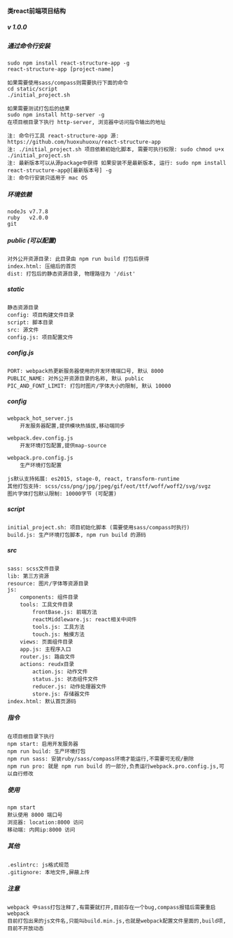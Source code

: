#### 类react前端项目结构	
##### v 1.0.0

##### 通过命令行安装
	sudo npm install react-structure-app -g
	react-structure-app [project-name]

	如果需要使用sass/compass则需要执行下面的命令
	cd static/script
	./initial_project.sh

	如果需要测试打包后的结果
	sudo npm install http-server -g
	在项目根目录下执行 http-server, 浏览器中访问指令输出的地址

	注: 命令行工具 react-structure-app 源: https://github.com/huoxuhuoxu/react-structure-app
	注: ./initial_project.sh 项目依赖初始化脚本, 需要可执行权限: sudo chmod u+x ./initial_project.sh
	注: 最新版本可以从源package中获得 如果安装不是最新版本, 运行: sudo npm install react-structure-app@[最新版本号] -g
	注: 命令行安装只适用于 mac OS 


##### 环境依赖
	nodeJs v7.7.8
	ruby   v2.0.0
	git

##### public (可以配置)
	对外公开资源目录: 此目录由 npm run build 打包后获得
	index.html: 压缩后的首页
	dist: 打包后的静态资源目录, 物理路径为 '/dist'

##### static
	静态资源目录
	config: 项目构建文件目录
	script: 脚本目录
	src: 源文件
	config.js: 项目配置文件
	
##### config.js
	PORT: webpack热更新服务器使用的开发环境端口号, 默认 8000
	PUBLIC_NAME: 对外公开资源目录的名称, 默认 public
	PIC_AND_FONT_LIMIT: 打包时图片/字体大小的限制, 默认 10000

##### config
	webpack_hot_server.js
		开发服务器配置,提供模块热插拔,移动端同步
	
	webpack.dev.config.js
		开发环境打包配置,提供map-source
		
	webpack.pro.config.js
		生产环境打包配置
		
	js默认支持拓展: es2015, stage-0, react, transform-runtime
	其他打包支持: scss/css/png/jpg/jpeg/gif/eot/ttf/woff/woff2/svg/svgz
	图片字体打包默认限制: 10000字节 (可配置)
	
##### script
	initial_project.sh: 项目初始化脚本 (需要使用sass/compass时执行)
	build.js: 生产环境打包脚本, npm run build 的源码
	
##### src
	sass: scss文件目录
	lib: 第三方资源
	resource: 图片/字体等资源目录
	js:
		components: 组件目录
		tools: 工具文件目录
			frontBase.js: 前端方法
			reactMiddleware.js: react相关中间件
			tools.js: 工具方法
			touch.js: 触摸方法
		views: 页面组件目录
		app.js: 主程序入口
		router.js: 路由文件
		actions: reudx目录
			action.js: 动作文件
			status.js: 状态组件文件
			reducer.js: 动作处理器文件
			store.js: 存储器文件
	index.html: 默认首页源码
				
	
		
##### 指令
	在项目根目录下执行
	npm start: 启用开发服务器
	npm run build: 生产环境打包 
	npm run sass: 安装ruby/sass/compass环境才能运行,不需要可无视/删除
	npm run pro: 就是 npm run build 的一部分,负责运行webpack.pro.config.js,可以自行修改


##### 使用
	npm start
	默认使用 8000 端口号
	浏览器: location:8000 访问
	移动端: 内网ip:8000 访问


##### 其他
	.eslintrc: js格式规范
	.gitignore: 本地文件,屏蔽上传


##### 注意
	webpack 中sass打包注释了,有需要就打开,目前存在一个bug,compass报错后需要重启webpack
	目前打包出来的js文件名,只能叫build.min.js,也就是webpack配置文件里面的,build项,目前不开放动态





